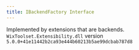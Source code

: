 ```yaml
---
title: IBackendFactory Interface
---
```

Implemented by extensions that are backends.
`WixToolset.Extensibility.dll` version `5.0.0+41e11442b2ca93e444b60213b5ae99dcbab787d8`
